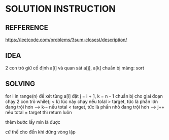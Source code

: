 # SOLUTION INSTRUCTION 

## REFFERENCE
https://leetcode.com/problems/3sum-closest/description/

## IDEA 
2 con trỏ
giữ cố định a[i] và quan sát a[j], a[k] 
chuẩn bị mảng: sort 

## SOLVING 
for i in range(n) để xét từng a[i]
đặt j = i + 1, k = n - 1 chuẩn bị cho giai đoạn chạy 2 con trỏ
while(j < k) lúc này chạy 
nếu tolal > target, tức là phần lớn đang trội hơn --> k--
nếu total < target, tức là phần nhỏ đang trội hơn --> j++
nếu total = target thì return luôn

thêm bước lấy min là được

cứ thế cho đến khi dừng vòng lặp



